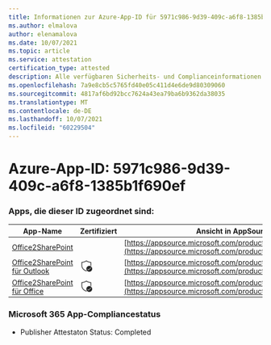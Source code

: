 ```yaml
---
title: Informationen zur Azure-App-ID für 5971c986-9d39-409c-a6f8-1385b1f690ef
ms.author: elmalova
author: elenamalova
ms.date: 10/07/2021
ms.topic: article
ms.service: attestation
certification_type: attested
description: Alle verfügbaren Sicherheits- und Complianceinformationen für 5971c986-9d39-409c-a6f8-1385b1f690ef.
ms.openlocfilehash: 7a9e8cb5c5765fd40e05c411d4e6de9d80309060
ms.sourcegitcommit: 4817af6bd92bcc7624a43ea79ba6b9362da38035
ms.translationtype: MT
ms.contentlocale: de-DE
ms.lasthandoff: 10/07/2021
ms.locfileid: "60229504"
---
```

# <a name="azure-app-id-5971c986-9d39-409c-a6f8-1385b1f690ef"></a>Azure-App-ID: 5971c986-9d39-409c-a6f8-1385b1f690ef


### <a name="apps-associated-with-this-id"></a>Apps, die dieser ID zugeordnet sind:
| **App-Name** | **Zertifiziert** | **Ansicht in AppSource** |
|--------------|---------------|-----------------------|
| [Office2SharePoint](https://docs.microsoft.com/microsoft-365-app-certification/forward/17859280.o2s) |  | [https://appsource.microsoft.com/product/office/17859280.o2s](https://appsource.microsoft.com/product/office/17859280.o2s) |
| [Office2SharePoint für Outlook](https://docs.microsoft.com/microsoft-365-app-certification/forward/WA104380689) | <img alt="Certified application badge" src="../media/certified-badge.png" height="25" width="25" /> | [https://appsource.microsoft.com/product/office/WA104380689](https://appsource.microsoft.com/product/office/WA104380689) |
| [Office2SharePoint für Office](https://docs.microsoft.com/microsoft-365-app-certification/forward/WA104381787) | <img alt="Certified application badge" src="../media/certified-badge.png" height="25" width="25" /> | [https://appsource.microsoft.com/product/office/WA104381787](https://appsource.microsoft.com/product/office/WA104381787) |

### <a name="microsoft-365-app-compliance-status"></a>Microsoft 365 App-Compliancestatus
- Publisher Attestaton Status: Completed
